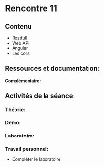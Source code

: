 # Rencontre 11

## Contenu
- Restfull
- Web API
- Angular
- Les cors

## Ressources et documentation: 

#### Complémentaire: 


## Activités de la séance: 
### Théorie:  


### Démo:


### Laboratoire: 

 
### Travail personnel: 
- Compléter le laboratoire